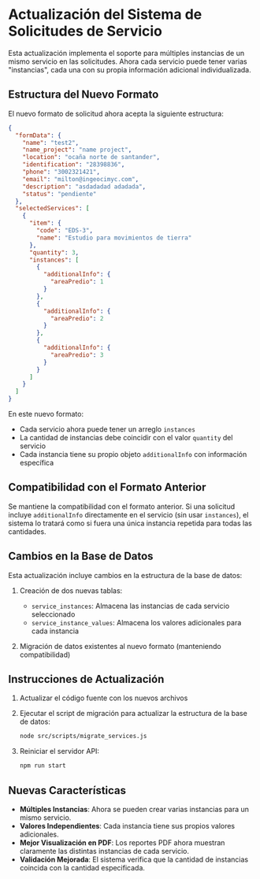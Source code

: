 # Actualización del Sistema de Solicitudes de Servicio

Esta actualización implementa el soporte para múltiples instancias de un mismo servicio en las solicitudes. Ahora cada servicio puede tener varias "instancias", cada una con su propia información adicional individualizada.

## Estructura del Nuevo Formato

El nuevo formato de solicitud ahora acepta la siguiente estructura:

```json
{
  "formData": {
    "name": "test2",
    "name_project": "name project",
    "location": "ocaña norte de santander",
    "identification": "28398836",
    "phone": "3002321421",
    "email": "milton@ingeocimyc.com",
    "description": "asdadadad adadada",
    "status": "pendiente"
  },
  "selectedServices": [
    {
      "item": {
        "code": "EDS-3",
        "name": "Estudio para movimientos de tierra"
      },
      "quantity": 3,
      "instances": [
        {
          "additionalInfo": {
            "areaPredio": 1
          }
        },
        {
          "additionalInfo": {
            "areaPredio": 2
          }
        },
        {
          "additionalInfo": {
            "areaPredio": 3
          }
        }
      ]
    }
  ]
}
```

En este nuevo formato:
- Cada servicio ahora puede tener un arreglo `instances`
- La cantidad de instancias debe coincidir con el valor `quantity` del servicio
- Cada instancia tiene su propio objeto `additionalInfo` con información específica

## Compatibilidad con el Formato Anterior

Se mantiene la compatibilidad con el formato anterior. Si una solicitud incluye `additionalInfo` directamente en el servicio (sin usar `instances`), el sistema lo tratará como si fuera una única instancia repetida para todas las cantidades.

## Cambios en la Base de Datos

Esta actualización incluye cambios en la estructura de la base de datos:

1. Creación de dos nuevas tablas:
   - `service_instances`: Almacena las instancias de cada servicio seleccionado
   - `service_instance_values`: Almacena los valores adicionales para cada instancia

2. Migración de datos existentes al nuevo formato (manteniendo compatibilidad)

## Instrucciones de Actualización

1. Actualizar el código fuente con los nuevos archivos

2. Ejecutar el script de migración para actualizar la estructura de la base de datos:
   ```bash
   node src/scripts/migrate_services.js
   ```

3. Reiniciar el servidor API:
   ```bash
   npm run start
   ```

## Nuevas Características

- **Múltiples Instancias**: Ahora se pueden crear varias instancias para un mismo servicio.
- **Valores Independientes**: Cada instancia tiene sus propios valores adicionales.
- **Mejor Visualización en PDF**: Los reportes PDF ahora muestran claramente las distintas instancias de cada servicio.
- **Validación Mejorada**: El sistema verifica que la cantidad de instancias coincida con la cantidad especificada.

